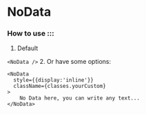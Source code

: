 # NoData

### How to use :::

1. Default

  ```<NoData />```
2. Or have some options:

  ```
  <NoData
    style={{display:'inline'}}
    className={classes.yourCustom}
  >
      No Data here, you can write any text...
  </NoData>
  ```